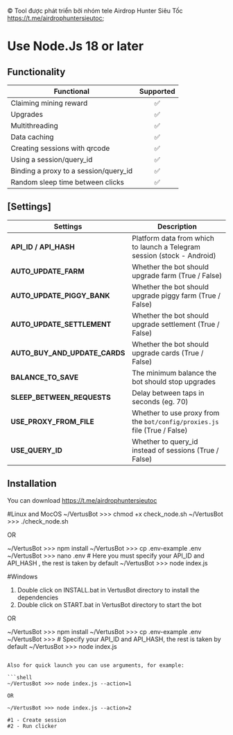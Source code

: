 © Tool được phát triển bởi nhóm tele Airdrop Hunter Siêu Tốc <https://t.me/airdrophuntersieutoc>;
# Use Node.Js 18 or later

## Functionality

| Functional                            | Supported |
| ------------------------------------- | :-------: |
| Claiming mining reward                |    ✅     |
| Upgrades                              |    ✅     |
| Multithreading                        |    ✅     |
| Data caching                          |    ✅     |
| Creating sessions with qrcode         |    ✅     |
| Using a session/query_id              |    ✅     |
| Binding a proxy to a session/query_id |    ✅     |
| Random sleep time between clicks      |    ✅     |


## [Settings]

| Settings                      | Description                                                               |
| ----------------------------- | ------------------------------------------------------------------------- |
| **API_ID / API_HASH**         | Platform data from which to launch a Telegram session (stock - Android)   |
| **AUTO_UPDATE_FARM**          | Whether the bot should upgrade farm (True / False)                        |
| **AUTO_UPDATE_PIGGY_BANK**    | Whether the bot should upgrade piggy farm (True / False)                  |
| **AUTO_UPDATE_SETTLEMENT**    | Whether the bot should upgrade settlement (True / False)                  |
| **AUTO_BUY_AND_UPDATE_CARDS** | Whether the bot should upgrade cards (True / False)                       |
| **BALANCE_TO_SAVE**           | The minimum balance the bot should stop upgrades                          |
| **SLEEP_BETWEEN_REQUESTS**    | Delay between taps in seconds (eg. 70)                                    |
| **USE_PROXY_FROM_FILE**       | Whether to use proxy from the `bot/config/proxies.js` file (True / False) |
| **USE_QUERY_ID**              | Whether to query_id instead of sessions (True / False)                    |

## Installation

You can download https://t.me/airdrophuntersieutoc

#Linux and MocOS
~/VertusBot >>> chmod +x check_node.sh
~/VertusBot >>> ./check_node.sh

OR

~/VertusBot >>> npm install
~/VertusBot >>> cp .env-example .env
~/VertusBot >>> nano .env # Here you must specify your API_ID and API_HASH , the rest is taken by default
~/VertusBot >>> node index.js

#Windows
1. Double click on INSTALL.bat in VertusBot directory to install the dependencies
2. Double click on START.bat in VertusBot directory to start the bot

OR

~/VertusBot >>> npm install
~/VertusBot >>> cp .env-example .env
~/VertusBot >>> # Specify your API_ID and API_HASH, the rest is taken by default
~/VertusBot >>> node index.js
```

Also for quick launch you can use arguments, for example:

```shell
~/VertusBot >>> node index.js --action=1

OR

~/VertusBot >>> node index.js --action=2

#1 - Create session
#2 - Run clicker
```
